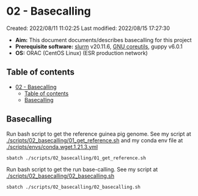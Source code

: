 # 02 - Basecalling

Created: 2022/08/11 11:02:25
Last modified: 2022/08/15 17:27:30

- **Aim:** This document documents/describes basecalling for this project
- **Prerequisite software:** [slurm](https://slurm.schedmd.com/overview.html) v20.11.6, [GNU coreutils](https://www.gnu.org/software/coreutils/), guppy v6.0.1
- **OS:** ORAC (CentOS Linux) (ESR production network)

## Table of contents

- [02 - Basecalling](#02---basecalling)
  - [Table of contents](#table-of-contents)
  - [Basecalling](#basecalling)

## Basecalling

Run bash script to get the reference guinea pig genome. See my script at [./scripts/02_basecalling/01_get_reference.sh](https://github.com/leahkemp/guinea_pore_c/blob/main/scripts/02_basecalling/01_get_reference.sh) and my conda env file at [./scripts/envs/conda.wget.1.21.3.yml](https://github.com/leahkemp/guinea_pore_c/blob/main/scripts/envs/conda.wget.1.21.3.yml)

```bash
sbatch ./scripts/02_basecalling/01_get_reference.sh
```

Run bash script to get the run base-calling. See my script at [./scripts/02_basecalling/02_basecalling.sh](https://github.com/leahkemp/guinea_pore_c/blob/main/scripts/02_basecalling/02_basecalling.sh)

```bash
sbatch ./scripts/02_basecalling/02_basecalling.sh
```
